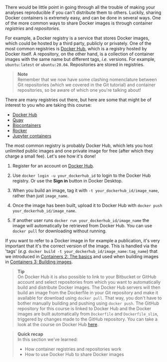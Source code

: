 There would be little point in going through all the trouble of making your
analyses reproducible if you can't distribute them to others. Luckily, sharing
Docker containers is extremely easy, and can be done in several ways. One of the
more common ways to share Docker images is through container *registries* and
*repositories*.

For example, a Docker registry is a service that stores Docker images, which
could be hosted by a third party, publicly or privately. One of the most common
registries is [Docker Hub](https://docs.docker.com/docker-hub/), which is a
registry hosted by Docker itself. A repository, on the other hand, is a
collection of container images with the same name but different tags, *i.e.*
versions. For example, `ubuntu:latest` or `ubuntu:20.04`. Repositories are
stored in registries.

> **Note** <br>
> Remember that we now have some clashing nomenclature between Git repositories
> (which we covered in the Git tutorial) and container repositories, so be aware
> of which one you're talking about!

There are many registries out there, but here are some that might be of interest
to you who are taking this course:

* [Docker Hub](https://docs.docker.com/docker-hub/)
* [Quay](https://quay.io/)
* [Biocontainers](https://biocontainers.pro/#/registry)
* [Rocker](https://www.rocker-project.org/images/)
* [Jupyter containers](https://jupyter-docker-stacks.readthedocs.io/en/latest)

The most common registry is probably Docker Hub, which lets you host unlimited
public images and one private image for free (after which they charge a small
fee). Let's see how it's done!

1. Register for an account on [Docker Hub](https://hub.docker.com).

2. Use `docker login -u your_dockerhub_id` to login to the Docker Hub 
   registry. Or use the **Sign in** button in Docker Desktop.

3. When you build an image, tag it with `-t your_dockerhub_id/image_name`,
   rather than just `image_name`.

4. Once the image has been built, upload it to Docker Hub with `docker push
   your_dockerhub_id/image_name`.

5. If another user runs `docker run your_dockerhub_id/image_name` the image
   will automatically be retrieved from Docker Hub. You can use `docker pull`
   for downloading without running.

If you want to refer to a Docker image in for example a publication, it's very
important that it's the correct version of the image. This is handled via 
the 'tags' (_e.g._ `docker build -t your_dockerhub_id/image_name:tag_name`) 
that we introduced in [Containers 2: The basics](containers-2-the-basics.md) 
and used when building images in 
[Containers 3: Building images](containers-3-building-images.md). 

> **Tip** <br>
> On Docker Hub it is also possible to link to your Bitbucket or GitHub
> account and select repositories from which you want to automatically build
> and distribute Docker images. The Docker Hub servers will then build an
> image from the Dockerfile in your Git repository and make it available for
> download using `docker pull`. That way, you don't have to bother manually
> building and pushing using `docker push`. The GitHub repository for this
> course is linked to Docker Hub and the Docker images are built automatically
> from `Dockerfile` and `Dockerfile_slim`, triggered by changes made to the
> GitHub repository. You can take a look at the course on Docker Hub
> [here](https://hub.docker.com/r/nbisweden/workshop-reproducible-research).

> **Quick recap** <br>
> In this section we've learned:
>
> - How container registries and repositories work
> - How to use Docker Hub to share Docker images
